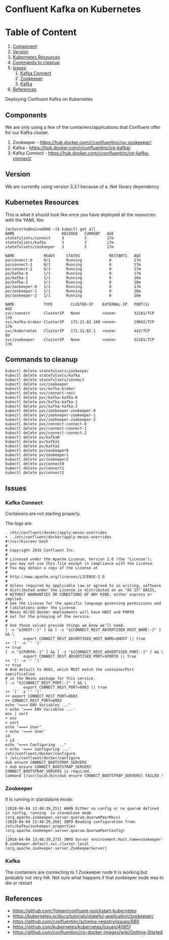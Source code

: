 # Confluent Kafka on Kubernetes

# Table of Content
1. [Component](#component)
1. [Version](#version)
1. [Kubernetes Resources](#resources)
1. [Commands to cleanup](#cleanup)
1. [Issues](#issues)
    1. [Kafka Connect](#connect)
    1. [Zookeeper](#zookeeper)
    1. [Kafka](#kafka)
1. [References](#references)

Deploying Confluent Kafka on Kubernetes

## <a name="component">Components</a>

We are only using a few of the containers/applications that Confluent offer for our Kafka cluster.

1. Zookeeper - https://hub.docker.com/r/confluentinc/cp-zookeeper/
1. Kafka - https://hub.docker.com/r/confluentinc/cp-kafka/
1. Kafka Connect - https://hub.docker.com/r/confluentinc/cp-kafka-connect/

## <a name="version">Version</a>

We are currently using version 3.3.1 because of a .Net library dependency

## <a name="resources">Kubernetes Resources</a>

This is what it should look like once you have deployed all the resources with the
YAML file:

```
[mcharette@kn2vmd808 ~]$ kubectl get all
NAME                     DESIRED   CURRENT   AGE
statefulsets/connect     3         3         17m
statefulsets/kafka       3         3         17m
statefulsets/zookeeper   3         3         17m

NAME             READY     STATUS             RESTARTS   AGE
po/connect-0     0/1       Running            0          17m
po/connect-1     0/1       Running            0          17m
po/connect-2     0/1       Running            0          17m
po/kafka-0       1/1       Running            0          17m
po/kafka-1       1/1       Running            0          16m
po/kafka-2       1/1       Running            0          16m
po/zookeeper-0   1/1       Running            0          17m
po/zookeeper-1   1/1       Running            0          16m
po/zookeeper-2   1/1       Running            0          16m

NAME             TYPE        CLUSTER-IP    EXTERNAL-IP   PORT(S)     AGE
svc/connect      ClusterIP   None          <none>        32181/TCP   17m
svc/kafka-broker ClusterIP   172.21.82.100 <none>        29092/TCP   17m
svc/kubernetes   ClusterIP   172.21.82.1   <none>        443/TCP     8d
svc/zookeeper    ClusterIP   None          <none>        32181/TCP   17m
```

## <a name="cleanup">Commands to cleanup</a>

```
kubectl delete statefulsets/zookeeper
kubectl delete statefulsets/kafka
kubectl delete statefulsets/connect
kubectl delete svc/zookeeper
kubectl delete svc/kafka-broker
kubectl delete svc/connect-rest
kubectl delete pvc/kafka-kafka-0
kubectl delete pvc/kafka-kafka-1
kubectl delete pvc/kafka-kafka-2
kubectl delete pvc/zookeeper-zookeeper-0
kubectl delete pvc/zookeeper-zookeeper-1
kubectl delete pvc/zookeeper-zookeeper-2
kubectl delete pvc/connect-connect-0
kubectl delete pvc/connect-connect-1
kubectl delete pvc/connect-connect-2
kubectl delete pv/kafka0
kubectl delete pv/kafka1
kubectl delete pv/kafka2
kubectl delete pv/zookeeper0
kubectl delete pv/zookeeper1
kubectl delete pv/zookeeper2
kubectl delete pv/connect0
kubectl delete pv/connect1
kubectl delete pv/connect2
```

## <a name="issues">Issues</a>

### <a name="connect">Kafka Connect</a>

Containers are not starting properly.

The logs are:

```
. /etc/confluent/docker/apply-mesos-overrides
+ . /etc/confluent/docker/apply-mesos-overrides
#!/usr/bin/env bash
#
# Copyright 2016 Confluent Inc.
#
# Licensed under the Apache License, Version 2.0 (the "License");
# you may not use this file except in compliance with the License.
# You may obtain a copy of the License at
#
# http://www.apache.org/licenses/LICENSE-2.0
#
# Unless required by applicable law or agreed to in writing, software
# distributed under the License is distributed on an "AS IS" BASIS,
# WITHOUT WARRANTIES OR CONDITIONS OF ANY KIND, either express or implied.
# See the License for the specific language governing permissions and
# limitations under the License.
# Mesos DC/OS docker deployments will have HOST and PORT0
# set for the proxying of the service.
#
# Use those values provide things we know we'll need.
[ -n "${HOST:-}" ] && [ -z "${CONNECT_REST_ADVERTISED_HOST_NAME:-}" ] && \
        export CONNECT_REST_ADVERTISED_HOST_NAME=$HOST || true
++ '[' -n '' ']'
++ true
[ -n "${PORT0:-}" ] && [ -z "${CONNECT_REST_ADVERTISED_PORT:-}" ] && \
        export CONNECT_REST_ADVERTISED_PORT=$PORT0 || true
++ '[' -n '' ']'
++ true
# And default to 8083, which MUST match the containerPort specification
# in the Mesos package for this service.
[ -z "${CONNECT_REST_PORT:-}" ] && \
        export CONNECT_REST_PORT=8083 || true
++ '[' -z '' ']'
++ export CONNECT_REST_PORT=8083
++ CONNECT_REST_PORT=8083
echo "===> ENV Variables ..."
+ echo '===> ENV Variables ...'
env | sort
+ env
+ sort
echo "===> User"
+ echo '===> User'
id
+ id
echo "===> Configuring ..."
+ echo '===> Configuring ...'
/etc/confluent/docker/configure
+ /etc/confluent/docker/configure
dub ensure CONNECT_BOOTSTRAP_SERVERS
+ dub ensure CONNECT_BOOTSTRAP_SERVERS
CONNECT_BOOTSTRAP_SERVERS is required.
Command [/usr/local/bin/dub ensure CONNECT_BOOTSTRAP_SERVERS] FAILED !
```

### <a name="zookeeper">Zookeeper</a>

It is running in standalone mode:

```
[2018-04-04 13:48:39,251] WARN Either no config or no quorum defined in config, running  in standalone mode (org.apache.zookeeper.server.quorum.QuorumPeerMain)
[2018-04-04 13:48:39,266] INFO Reading configuration from: /etc/kafka/zookeeper.properties (org.apache.zookeeper.server.quorum.QuorumPeerConfig)
...
[2018-04-04 13:48:39,273] INFO Server environment:host.name=zookeeper-0.zookeeper.default.svc.cluster.local (org.apache.zookeeper.server.ZooKeeperServer)
```

### <a name="kafka">Kafka</a>

The containers are connecting to 1 Zookeeper node
It is working but probably not very HA.
Not sure what happens if that zookeeper node was to die or restart


## <a name="references">References</a>

- https://github.com/Yolean/confluent-quickstart-kubernetes
- https://kubernetes.io/docs/tutorials/stateful-application/zookeeper/
- https://github.com/confluentinc/schema-registry/issues/689
- https://github.com/kubernetes/kubernetes/issues/40651
- https://github.com/confluentinc/cp-docker-images/wiki/Getting-Started
